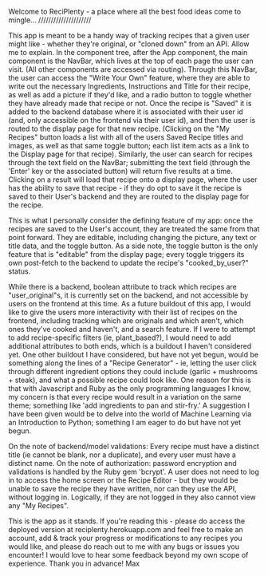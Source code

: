 Welcome to ReciPlenty - a place where all the best food ideas come to mingle...
/////////////////////

This app is meant to be a handy way of tracking recipes that a given user might like - whether they're original, or "cloned down" from an API. Allow me to explain. In the component tree, after the App component, the main component is the NavBar, which lives at the top of each page the user can visit. (All other components are accessed via routing).
Through this NavBar, the user can access the "Write Your Own" feature, where they are able to write out the necessary Ingredients, Instructions and Title for their recipe, as well as add a picture if they'd like, and a radio button to toggle whether they have already made that recipe or not. Once the recipe is "Saved" it is added to the backend database where it is associated with their user id (and, only accessible on the frontend via their user id), and then the user is routed to the display page for that new recipe. (Clicking on the "My Recipes" button loads a list with all of the users Saved Recipe titles and images, as well as that same toggle button; each list item acts as a link to the Display page for that recipe).
Similarly, the user can search for recipes through the text field on the NavBar; submitting the text field (through the 'Enter' key or the associated button) will return five results at a time. Clicking on a result will load that recipe onto a display page, where the user has the ability to save that recipe - if they do opt to save it the recipe is saved to their User's backend and they are routed to the display page for the recipe.
 
This is what I personally consider the defining feature of my app: once the recipes are saved to the User's account, they are treated the same from that point forward. They are editable, including changing the picture, any text or title data, and the toggle button. As a side note, the toggle button is the only feature that is "editable" from the display page; every toggle triggers its own post-fetch to the backend to update the recipe's "cooked_by_user?" status.

While there is a backend, boolean attribute to track which recipes are "user_original"s, it is currently set on the backend, and not accessible by users on the frontend at this time. As a future buildout of this app, I would like to give the users more interactivity with their list of recipes on the frontend, including tracking which are originals and which aren't, which ones they've cooked and haven't, and a search feature. If I were to attempt to add recipe-specific filters (ie, plant_based?), I would need to add additional attributes to both ends, which is a buildout I haven't considered yet.
One other buildout I have considered, but have not yet begun, would be something along the lines of a "Recipe Generator" - ie, letting the user click through different ingredient options they could include (garlic + mushrooms + steak), and what a possible recipe could look like. One reason for this is that with Javascript and Ruby as the only programming languages I know, my concern is that every recipe would result in a variation on the same theme; something like 'add ingredients to pan and stir-fry.' A suggestion I have been given would be to delve into the world of Machine Learning via an Introduction to Python; something I am eager to do but have not yet begun.

On the note of backend/model validations: Every recipe must have a distinct title (ie cannot be blank, nor a duplicate), and every user must have a distinct name. On the note of authorization: password encryption and validations is handled by the Ruby gem 'bcrypt'. A user does not need to log in to access the home screen or the Recipe Editor - but they would be unable to save the recipe they have written, nor can they use the API, without logging in. Logically, if they are not logged in they also cannot view any "My Recipes".

This is the app as it stands. If you're reading this - please do access the deployed version at reciplenty.herokuapp.com and feel free to make an account, add & track your progress or modifications to any recipes you would like, and please do reach out to me with any bugs or issues you encounter! I would love to hear some feedback beyond my own scope of experience.
Thank you in advance!
Max
